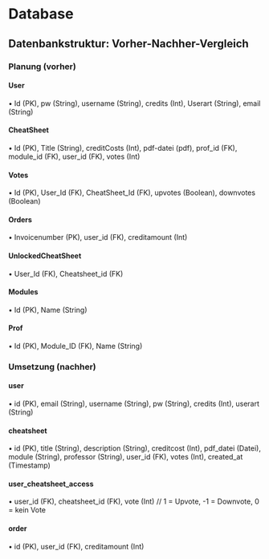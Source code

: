 # Database

## Datenbankstruktur: Vorher-Nachher-Vergleich

### Planung (vorher)

#### User  
• Id (PK), pw (String), username (String), credits (Int), Userart (String), email (String)

#### CheatSheet  
• Id (PK), Title (String), creditCosts (Int), pdf-datei (pdf), prof_id (FK), module_id (FK), user_id (FK), votes (Int)

#### Votes  
• Id (PK), User_Id (FK), CheatSheet_Id (FK), upvotes (Boolean), downvotes (Boolean)

#### Orders  
• Invoicenumber (PK), user_id (FK), creditamount (Int)

#### UnlockedCheatSheet  
• User_Id (FK), Cheatsheet_id (FK)

#### Modules  
• Id (PK), Name (String)

#### Prof  
• Id (PK), Module_ID (FK), Name (String)


### Umsetzung (nachher)

#### user  
• id (PK), email (String), username (String), pw (String), credits (Int), userart (String)

#### cheatsheet  
• id (PK), title (String), description (String), creditcost (Int), pdf_datei (Datei), module (String), professor (String), user_id (FK), votes (Int), created_at (Timestamp)

#### user_cheatsheet_access  
• user_id (FK), cheatsheet_id (FK), vote (Int) // 1 = Upvote, -1 = Downvote, 0 = kein Vote

#### order  
• id (PK), user_id (FK), creditamount (Int)
